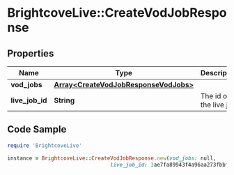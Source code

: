 # BrightcoveLive::CreateVodJobResponse

## Properties

Name | Type | Description | Notes
------------ | ------------- | ------------- | -------------
**vod_jobs** | [**Array&lt;CreateVodJobResponseVodJobs&gt;**](CreateVodJobResponseVodJobs.md) |  | [optional] 
**live_job_id** | **String** | The id of the live job | [optional] 

## Code Sample

```ruby
require 'BrightcoveLive'

instance = BrightcoveLive::CreateVodJobResponse.new(vod_jobs: null,
                                 live_job_id: 3ae7fa89943f4a96aa273fbbf175d527)
```


